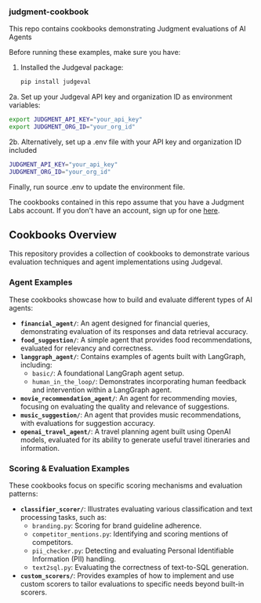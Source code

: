 ### judgment-cookbook

This repo contains cookbooks demonstrating Judgment evaluations of AI Agents

Before running these examples, make sure you have:

1. Installed the Judgeval package:
   ```bash
   pip install judgeval
   ```

2a. Set up your Judgeval API key and organization ID as environment variables:
   ```bash
   export JUDGMENT_API_KEY="your_api_key"
   export JUDGMENT_ORG_ID="your_org_id"
   ```

2b. Alternatively, set up a .env file with your API key and organization ID included
   ```bash
   JUDGMENT_API_KEY="your_api_key"
   JUDGMENT_ORG_ID="your_org_id"
   ```
   Finally, run source .env to update the environment file. 

The cookbooks contained in this repo assume that you have a Judgment Labs account. If you don't have an account, sign up for one [here](https://app.judgmentlabs.ai/login).

## Cookbooks Overview

This repository provides a collection of cookbooks to demonstrate various evaluation techniques and agent implementations using Judgeval.

### Agent Examples

These cookbooks showcase how to build and evaluate different types of AI agents:

*   **`financial_agent/`**: An agent designed for financial queries, demonstrating evaluation of its responses and data retrieval accuracy.
*   **`food_suggestion/`**: A simple agent that provides food recommendations, evaluated for relevancy and correctness.
*   **`langgraph_agent/`**: Contains examples of agents built with LangGraph, including:
    *   `basic/`: A foundational LangGraph agent setup.
    *   `human_in_the_loop/`: Demonstrates incorporating human feedback and intervention within a LangGraph agent.
*   **`movie_recommendation_agent/`**: An agent for recommending movies, focusing on evaluating the quality and relevance of suggestions.
*   **`music_suggestion/`**: An agent that provides music recommendations, with evaluations for suggestion accuracy.
*   **`openai_travel_agent/`**: A travel planning agent built using OpenAI models, evaluated for its ability to generate useful travel itineraries and information.

### Scoring & Evaluation Examples

These cookbooks focus on specific scoring mechanisms and evaluation patterns:

*   **`classifier_scorer/`**: Illustrates evaluating various classification and text processing tasks, such as:
    *   `branding.py`: Scoring for brand guideline adherence.
    *   `competitor_mentions.py`: Identifying and scoring mentions of competitors.
    *   `pii_checker.py`: Detecting and evaluating Personal Identifiable Information (PII) handling.
    *   `text2sql.py`: Evaluating the correctness of text-to-SQL generation.
*   **`custom_scorers/`**: Provides examples of how to implement and use custom scorers to tailor evaluations to specific needs beyond built-in scorers.
